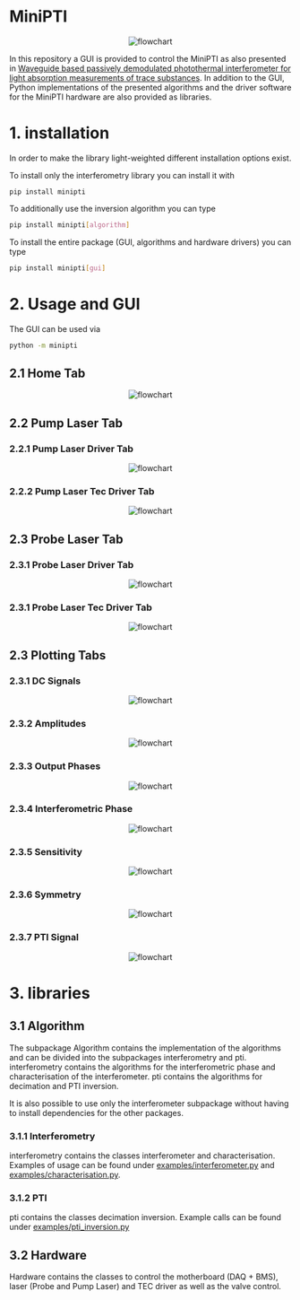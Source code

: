 # MiniPTI

<p style="text-align: center;">
<img alt="flowchart" src="https://www.fhnw.ch/de/medien/logos/media/fhnw_e_10mm.jpg" class="centre">
</p>

In this repository a GUI is provided to control the MiniPTI as also presented in [Waveguide based passively demodulated photothermal interferometer for light absorption measurements of trace substances](https://doi.org/10.1364/AO.476868). In addition to the GUI, Python implementations of the presented algorithms and the driver software for the MiniPTI hardware are also provided as libraries.

# 1. installation
In order to make the library light-weighted different installation options exist.

To install only the interferometry library you can install it with
```
pip install minipti
```
To additionally use the inversion algorithm you can type
```bash
pip install minipti[algorithm]
```
To install the entire package (GUI, algorithms and hardware drivers) you can type
```bash
pip install minipti[gui]
```
# 2. Usage and GUI
The GUI can be used via
```bash
python -m minipti
```

## 2.1 Home Tab
<p style="text-align: center;">
<img alt="flowchart" src="https://raw.githubusercontent.com/bilaljo/MiniPTI/main/images/gui/home.png">
</p>

## 2.2 Pump Laser Tab
### 2.2.1 Pump Laser Driver Tab
<p style="text-align: center;">
<img alt="flowchart" src="https://raw.githubusercontent.com/bilaljo/MiniPTI/main/images/gui/pump_laser_tab.png">
</p>

### 2.2.2 Pump Laser Tec Driver Tab
<p style="text-align: center;">
<img alt="flowchart" src="https://raw.githubusercontent.com/bilaljo/MiniPTI/main/images/gui/pump_tec.png">
</p>

## 2.3 Probe Laser Tab
### 2.3.1 Probe Laser Driver Tab
<p style="text-align: center;">
<img alt="flowchart" src="https://raw.githubusercontent.com/bilaljo/MiniPTI/main/images/gui/probe_laser_tab.png">
</p>

### 2.3.1 Probe Laser Tec Driver Tab
<p style="text-align: center;">
<img alt="flowchart" src="https://raw.githubusercontent.com/bilaljo/MiniPTI/main/images/gui/probe_tec.png">
</p>

## 2.3 Plotting Tabs
### 2.3.1 DC Signals
<p style="text-align: center;">
<img alt="flowchart" src="https://raw.githubusercontent.com/bilaljo/MiniPTI/main/images/gui/dc_tab.png">
</p>

### 2.3.2 Amplitudes
<p style="text-align: center;">
<img alt="flowchart" src="https://raw.githubusercontent.com/bilaljo/MiniPTI/main/images/gui/amplitudes_tab.png">
</p>

### 2.3.3 Output Phases
<p style="text-align: center;">
<img alt="flowchart" src="https://raw.githubusercontent.com/bilaljo/MiniPTI/main/images/gui/output_phases_tab.png">
</p>

### 2.3.4 Interferometric Phase
<p style="text-align: center;">
<img alt="flowchart" src="https://raw.githubusercontent.com/bilaljo/MiniPTI/main/images/gui/phase_tab.png">
</p>

### 2.3.5 Sensitivity
<p style="text-align: center;">
<img alt="flowchart" src="https://raw.githubusercontent.com/bilaljo/MiniPTI/main/images/gui/sensitivity_tab.png">
</p>

### 2.3.6 Symmetry
<p style="text-align: center;">
<img alt="flowchart" src="https://raw.githubusercontent.com/bilaljo/MiniPTI/main/images/gui/sym_tab.png">
</p>

### 2.3.7 PTI Signal
<p style="text-align: center;">
<img alt="flowchart" src="https://raw.githubusercontent.com/bilaljo/MiniPTI/main/images/gui/pti_signal_tab.png">
</p>

# 3. libraries

## 3.1 Algorithm
The subpackage Algorithm contains the implementation of the algorithms and can be divided into the subpackages interferometry and pti. interferometry contains the algorithms for the interferometric phase and characterisation of the interferometer. pti contains the algorithms for decimation and PTI inversion.

It is also possible to use only the interferometer subpackage without having to install dependencies for the other packages.

### 3.1.1 Interferometry
interferometry contains the classes interferometer and characterisation.
Examples of usage can be found under <a href="https://github.com/bilaljo/MiniPTI/blob/main/examples/interferometry.py">examples/interferometer.py</a> and
<a href="https://github.com/bilaljo/MiniPTI/blob/main/examples/characterisation.py">examples/characterisation.py</a>.
### 3.1.2 PTI
pti contains the classes decimation inversion. Example calls can be found under <a href="https://github.com/bilaljo/MiniPTI/blob/main/examples/pti_inversion.py">examples/pti_inversion.py</a>
## 3.2 Hardware
Hardware contains the classes to control the motherboard (DAQ + BMS), laser (Probe and Pump Laser) and TEC driver as well as the valve control.
